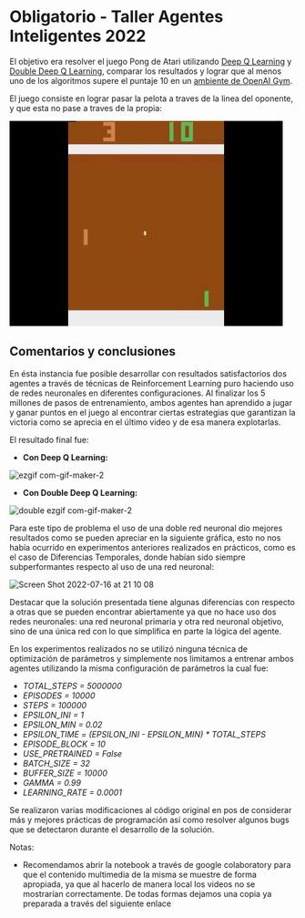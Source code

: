 # Obligatorio - Taller Agentes Inteligentes 2022

El objetivo era resolver el juego Pong de Atari utilizando [Deep Q Learning](https://arxiv.org/pdf/1312.5602.pdf) y [Double Deep Q Learning](https://arxiv.org/pdf/1509.06461.pdf), comparar los resultados y lograr que al menos uno de los algoritmos supere el puntaje 10 en un [ambiente de OpenAI Gym](https://www.gymlibrary.ml/environments/atari/pong/).

El juego consiste en lograr pasar la pelota a traves de la linea del oponente, y que esta no pase a traves de la propia:

![image](https://github.com/fededemo/ObligatorioTallerIA/blob/main/assets/images/pong.jpg)

## Comentarios y conclusiones

En ésta instancia fue posible desarrollar con resultados satisfactorios dos agentes a través de técnicas de Reinforcement Learning puro haciendo uso de redes neuronales en diferentes configuraciones. Al finalizar los 5 millones de pasos de entrenamiento, ambos agentes han aprendido a jugar y ganar puntos en el juego al encontrar ciertas estrategias que garantizan la victoria como se aprecia en el último video y de esa manera explotarlas.

El resultado final fue:

- **Con Deep Q Learning:**

![ezgif com-gif-maker-2](https://user-images.githubusercontent.com/42256053/179375657-dba47b43-385f-4594-8b29-612b1103bf14.gif)

- **Con Double Deep Q Learning:**

![double ezgif com-gif-maker-2](https://user-images.githubusercontent.com/42256053/179375650-16a443fc-abb2-444a-8165-b1c136f8b45a.gif)

Para este tipo de problema el uso de una doble red neuronal dio mejores resultados como se pueden apreciar en la siguiente gráfica, esto no nos había ocurrido en experimentos anteriores realizados en prácticos, como es el caso de Diferencias Temporales, donde habían sido siempre subperformantes respecto al uso de una red neuronal:

<img width="891" alt="Screen Shot 2022-07-16 at 21 10 08" src="https://user-images.githubusercontent.com/42256053/179375721-32875639-98c8-4ae7-bef8-a3dc731ba4a7.png">

Destacar que la solución presentada tiene algunas diferencias con respecto a otras que se pueden encontrar abiertamente ya que no hace uso dos redes neuronales: una red neuronal primaria y otra red neuronal objetivo, sino de una única red con lo que simplifica en parte la lógica del agente.

En los experimentos realizados no se utilizó ninguna técnica de optimización de parámetros y simplemente nos limitamos a entrenar ambos agentes utilizando la misma configuración de parámetros la cual fue:

- *TOTAL_STEPS = 5000000*
- *EPISODES = 10000*
- *STEPS = 100000*
- *EPSILON_INI = 1*
- *EPSILON_MIN = 0.02*
- *EPSILON_TIME = (EPSILON_INI - EPSILON_MIN) * TOTAL_STEPS*
- *EPISODE_BLOCK = 10*
- *USE_PRETRAINED = False*
- *BATCH_SIZE = 32*
- *BUFFER_SIZE = 10000*
- *GAMMA = 0.99*
- *LEARNING_RATE = 0.0001*


Se realizaron varias modificaciones al código original en pos de considerar más y mejores prácticas de programación así como resolver algunos bugs que se detectaron durante el desarrollo de la solución.

Notas:

- Recomendamos abrir la notebook a través de google colaboratory para que el contenido multimedia de la misma se muestre de forma apropiada, ya que al hacerlo de manera local los videos no se mostrarían correctamente. De todas formas dejamos una copia ya preparada a través del siguiente enlace
